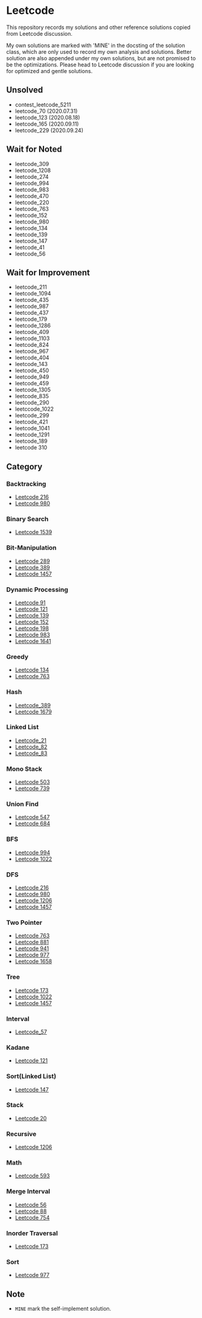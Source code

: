 # Leetcode

This repository records my solutions and other reference solutions copied from
Leetcode discussion.

My own solutions are marked with 'MINE' in the docsting of the solution class,
which are only used to record my own analysis and solutions. Better solution are
also appended under my own solutions, but are not promised to be the
optimizations. Please head to Leetcode discussion if you are looking for
optimized and gentle solutions.

## Unsolved

- contest_leetcode_5211
- leetcode_70 (2020.07.31)
- leetcode_123 (2020.08.18)
- leetcode_165 (2020.09.11)
- leetcode_229 (2020.09.24)

## Wait for Noted

- leetcode_309
- leetcode_1208
- leetcode_274
- leetcode_994
- leetcode_983
- leetcode_470
- leetcode_220
- leetcode_763
- leetcode_152
- leetcode_980
- leetcode_134
- leetcode_139
- leetcode_147
- leetcode_41
- leetcode_56

## Wait for Improvement

- leetcode_211
- leetcode_1094
- leetcode_435
- leetcode_987
- leetcode_437
- leetcode_179
- leetcode_1286
- leetcode_409
- leetcode_1103
- leetcode_824
- leetcode_967
- leetcode_404
- leetcode_143
- leetcode_450
- leetcode_949
- leetcode_459
- leetcode_1305
- leetcode_835
- leetcode_290
- leetccode_1022
- leetcode_299
- leetcode_421
- leetcode_1041
- leetcode_1291
- leetcode_189
- leetcode 310

## Category

### Backtracking

- [Leetcode 216](solutions/leetcode_216.py)
- [Leetcode 980](solutions/leetcode_980.py)

### Binary Search

- [Leetcode 1539](solutions/leetcode_1539.py)

### Bit-Manipulation

- [Leetcode 289](solutionns/leetcode_289.py)
- [Leetcode 389](solutions/leetcode_389.py)
- [Leetcode 1457](solutions/leetcode_1457.py)

### Dynamic Processing

- [Leetcode 91](solutions/leetcode_91.py)
- [Leetcode 121](solutions/leetcode_121.py)
- [Leetcode 139](solutions/leetcode_139.py)
- [Leetcode 152](solutions/leetcode_152.py)
- [Leetcode 198](solutions/leetcode_198.py)
- [Leetcode 983](solutions/leetcode_983.py)
- [Leetcode 1641](solutions/leetccode_1641.py)

### Greedy

- [Leetcode 134](solutions/leetcode_134.py)
- [Leetcode 763](solutions/leetcode_763.py)

### Hash

- [Leetcode_389](solutions/leetcode_389.py)
- [Leetcode 1679](solutions/leetcode_1679.py)

### Linked List

- [Leetcode_21](solutions/leetcode_21.py)
- [Leetcode_82](solutions/leetcode_82.py)
- [Leetcode_83](solutions/leetcode_83.py)

### Mono Stack

- [Leetcode 503](solutions/leetcode_503.py)
- [Leetcode 739](solutions/leetcode_739.py)

### Union Find

- [Leetcode 547](solutions/leetcode_547.py)
- [Leetcode 684](solutions/leetcode_684.py)

### BFS

- [Leetcode 994](solutions/leetcode_994.py)
- [Leetcode 1022](solutions/leetcode_1022.py)

### DFS

- [Leetcode 216](solutions/leetcode_216.py)
- [Leetcode 980](solutions/leetcode_980.py)
- [Leetcode 1206](solutions/leetcode_1206.py)
- [Leetcode 1457](solutions/leetcode_1457.py)

### Two Pointer

- [Leetcode 763](solutions/leetcode_763.py)
- [Leetcode 881](solutions/leetcode_881.py)
- [Leetcode 941](solutions/leetcode_941.py)
- [Leetcode 977](solutions/leetcode_977.py)
- [Leetcode 1658](solutions/leetcode_1658.py)

### Tree

- [Leetcode 173](solutions/leetcode_173.py)
- [Leetcode 1022](solutions/leetcode_1022.py)
- [Leetcode 1457](solutions/leetcode_1457.py)

### Interval

- [Leetcode_57](solutions/leetcode_57.py)

### Kadane

- [Leetcode 121](solutions/leetcode_121.py)

### Sort(Linked List)

- [Leetcode 147](solutions/leetcode_147.py)

### Stack

- [Leetcode 20](solutions/leetcode_20.py)

### Recursive

- [Leetcode 1206](solutions/leetcode_1206.py)

### Math

- [Leetcode 593](solutions/leetcode_593.py)

### Merge Interval

- [Leetcode 56](solutions/leetcode_56.py)
- [Leetcode 88](solutions/leetcode_88.py)
- [Leetcode 754](solutions/leetcode_754.py)

### Inorder Traversal

- [Leetcode 173](solutions/leetcode_173.py)

### Sort

- [Leetcode 977](solutions/leetcode_977.py)

## Note

- `MINE` mark the self-implement solution.
